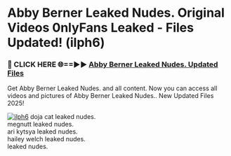 # Abby Berner Leaked Nudes. Original Videos 0nlyFans Leaked - Files Updated! (ilph6)

<h3>🔴 CLICK HERE 🌐==►► <a href="https://tinyurl.com/yrmya6cz" rel="nofollow">Abby Berner Leaked Nudes. Updated Files</a></h3>

Get Abby Berner Leaked Nudes. and all content. Now you can access all videos and pictures of Abby Berner Leaked Nudes.. New Updated Files 2025!

[![ilph6](https://i.imgur.com/FMdXYCs.gif)](https://tinyurl.com/yrmya6cz)
doja cat leaked nudes.<br>
megnutt leaked nudes.<br>
ari kytsya leaked nudes.<br>
hailey welch leaked nudes.<br>
leaked nudes.